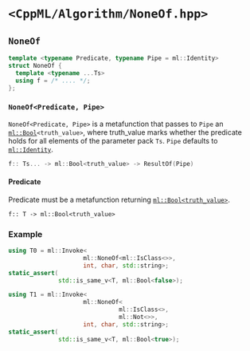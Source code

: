 # `<CppML/Algorithm/NoneOf.hpp>`


## `NoneOf`

```c++
template <typename Predicate, typename Pipe = ml::Identity>
struct NoneOf {
  template <typename ...Ts>
  using f = /* .... */;
};
```
### `NoneOf<Predicate, Pipe>`

`NoneOf<Predicate, Pipe>` is a metafunction that passes to `Pipe` an [`ml::Bool`](../Vocabulary/Value.md)`<truth_value>`, where truth_value marks whether the predicate holds for all elements of the parameter pack `Ts`.  `Pipe` defaults to [`ml::Identity`](../Functional/Identity.md).

```c++
f:: Ts... -> ml::Bool<truth_value> -> ResultOf(Pipe)
```

#### Predicate

Predicate must be a metafunction returning [`ml::Bool<truth_value>`](../Vocabulary/Value.md).
```
f:: T -> ml::Bool<truth_value>
```

### Example

```c++
using T0 = ml::Invoke<
                     ml::NoneOf<ml::IsClass<>>,
                     int, char, std::string>;
static_assert(
              std::is_same_v<T, ml::Bool<false>);

using T1 = ml::Invoke<
                     ml::NoneOf<
                               ml::IsClass<>,
                               ml::Not<>>,
                     int, char, std::string>;
static_assert(
              std::is_same_v<T, ml::Bool<true>);
```
